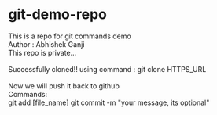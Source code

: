 # git-demo-repo
This is a repo for git commands demo 
<br>
Author : Abhishek Ganji
<br>
This repo is private...
<br><br>
Successfully cloned!! using command : git clone HTTPS_URL
<br><br>
Now we will push it back to github
<br>
Commands: 
<br>
git add [file_name]
git commit -m "your message, its optional"